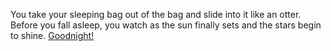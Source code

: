 You take your sleeping bag out of the bag and slide into it like an otter.
Before you fall asleep, you watch as the sun finally sets and the stars begin to shine.
[Goodnight!](./the-end.md)
